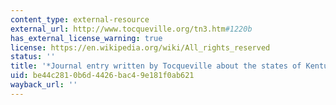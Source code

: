 ```yaml
---
content_type: external-resource
external_url: http://www.tocqueville.org/tn3.htm#1220b
has_external_license_warning: true
license: https://en.wikipedia.org/wiki/All_rights_reserved
status: ''
title: '*Journal entry written by Tocqueville about the states of Kentucky and Tennessee*'
uid: be44c281-0b6d-4426-bac4-9e181f0ab621
wayback_url: ''
---
```

